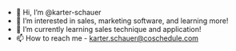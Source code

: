 - 👋 Hi, I’m @karter-schauer
- 👀 I’m interested in sales, marketing software, and learning more!
- 🌱 I’m currently learning sales technique and application!
- 📫 How to reach me - karter.schauer@coschedule.com

<!---
karter-schauer/karter-schauer is a ✨ special ✨ repository because its `README.md` (this file) appears on your GitHub profile.
You can click the Preview link to take a look at your changes.
--->
